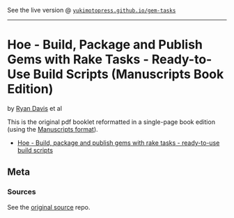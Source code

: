 See the live version @ [`yukimotopress.github.io/gem-tasks`](http://yukimotopress.github.io/gem-tasks)


---

# Hoe - Build, Package and Publish Gems with Rake Tasks - Ready-to-Use Build Scripts (Manuscripts Book Edition)

by [Ryan Davis](https://github.com/zenspider) et al

This is the original pdf booklet reformatted in a single-page book edition (using the [Manuscripts format](http://manuscripts.github.io)).

- [Hoe - Build, package and publish gems with rake tasks - ready-to-use build scripts](index.md)



## Meta

### Sources

See the [original source](https://github.com/seattlerb/hoe) repo.
